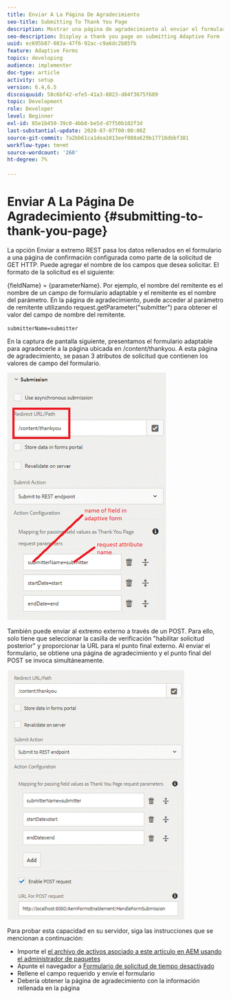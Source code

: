 ```yaml
---
title: Enviar A La Página De Agradecimiento
seo-title: Submitting To Thank You Page
description: Mostrar una página de agradecimiento al enviar el formulario adaptable
seo-description: Display a thank you page on submitting Adaptive Form
uuid: ec695b87-083a-47f6-92ac-c9a6dc2b85fb
feature: Adaptive Forms
topics: developing
audience: implementer
doc-type: article
activity: setup
version: 6.4,6.5
discoiquuid: 58c6bf42-efe5-41a3-8023-d84f3675f689
topic: Development
role: Developer
level: Beginner
exl-id: 85e1b450-39c0-4bb8-be5d-d7f50b102f3d
last-substantial-update: 2020-07-07T00:00:00Z
source-git-commit: 7a2bb61ca1dea1013eef088a629b17718dbbf381
workflow-type: tm+mt
source-wordcount: '260'
ht-degree: 7%

---
```


# Enviar A La Página De Agradecimiento {#submitting-to-thank-you-page}

La opción Enviar a extremo REST pasa los datos rellenados en el formulario a una página de confirmación configurada como parte de la solicitud de GET HTTP. Puede agregar el nombre de los campos que desea solicitar. El formato de la solicitud es el siguiente:

\{fieldName\} = \{parameterName\}. Por ejemplo, el nombre del remitente es el nombre de un campo de formulario adaptable y el remitente es el nombre del parámetro. En la página de agradecimiento, puede acceder al parámetro de remitente utilizando request.getParameter(&quot;submitter&quot;) para obtener el valor del campo de nombre del remitente.

`submitterName=submitter`

En la captura de pantalla siguiente, presentamos el formulario adaptable para agradecerle a la página ubicada en /content/thankyou. A esta página de agradecimiento, se pasan 3 atributos de solicitud que contienen los valores de campo del formulario.

![Página de agradecimiento](assets/thankyoupage.gif)

También puede enviar al extremo externo a través de un POST. Para ello, solo tiene que seleccionar la casilla de verificación &quot;habilitar solicitud posterior&quot; y proporcionar la URL para el punto final externo. Al enviar el formulario, se obtiene una página de agradecimiento y el punto final del POST se invoca simultáneamente.

![Configuración de captación](assets/capture.gif)

Para probar esta capacidad en su servidor, siga las instrucciones que se mencionan a continuación:

* Importe el [el archivo de activos asociado a este artículo en AEM usando el administrador de paquetes](assets/submittingtorestendpoint.zip)
* Apunte el navegador a [Formulario de solicitud de tiempo desactivado](http://localhost:4502/content/dam/formsanddocuments/helpx/timeoffrequestform/jcr:content?wcmmode=disabled)
* Rellene el campo requerido y envíe el formulario
* Debería obtener la página de agradecimiento con la información rellenada en la página
